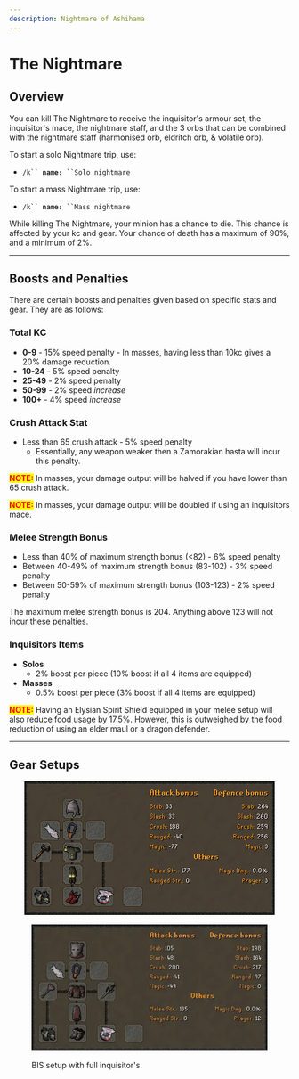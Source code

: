 ```yaml
---
description: Nightmare of Ashihama
---
```


# The Nightmare

## Overview

You can kill The Nightmare to receive the inquisitor's armour set, the inquisitor's mace, the nightmare staff, and the 3 orbs that can be combined with the nightmare staff (harmonised orb, eldritch orb, & volatile orb).

To start a solo Nightmare trip, use:

* `/k`` `**`name:`**` ``Solo nightmare`

To start a mass Nightmare trip, use:

* `/k`` `**`name:`**` ``Mass nightmare`

While killing The Nightmare, your minion has a chance to die. This chance is affected by your kc and gear. Your chance of death has a maximum of 90%, and a minimum of 2%.

***

## Boosts and Penalties

There are certain boosts and penalties given based on specific stats and gear. They are as follows:

### Total KC

* **0-9** - 15% speed penalty - In masses, having less than 10kc gives a 20% damage reduction.
* **10-24** - 5% speed penalty
* **25-49** - 2% speed penalty
* **50-99** - 2% speed _increase_
* **100+** - 4% speed _increase_

### Crush Attack Stat

* Less than 65 crush attack - 5% speed penalty
  * Essentially, any weapon weaker then a Zamorakian hasta will incur this penalty.

<mark style="color:red;">**NOTE:**</mark> In masses, your damage output will be halved if you have lower than 65 crush attack.

<mark style="color:red;">**NOTE:**</mark> In masses, your damage output will be doubled if using an inquisitors mace.

### Melee Strength Bonus

* Less than 40% of maximum strength bonus (<82) - 6% speed penalty
* Between 40-49% of maximum strength bonus (83-102) - 3% speed penalty
* Between 50-59% of maximum strength bonus (103-123) - 2% speed penalty

The maximum melee strength bonus is 204. Anything above 123 will not incur these penalties.

### Inquisitors Items

* **Solos**
  * 2% boost per piece (10% boost if all 4 items are equipped)
* **Masses**
  * 0.5% boost per piece (3% boost if all 4 items are equipped)

<mark style="color:red;">**NOTE:**</mark> Having an Elysian Spirit Shield equipped in your melee setup will also reduce food usage by 17.5%. However, this is outweighed by the food reduction of using an elder maul or a dragon defender.

***

## Gear Setups

<div align="center">

<img src="../../.gitbook/assets/nightmarenoinquis (1).png" alt="BIS setup with no inquisitor&#x27;s pieces.">

</div>

<figure><img src="../../.gitbook/assets/Nightmare_BiS_Gear_Jan2024.png" alt=""><figcaption><p>BIS setup with full inquisitor's.</p></figcaption></figure>
